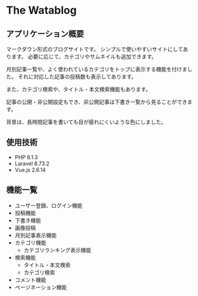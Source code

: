 # **The Watablog**

## **アプリケーション概要**

マークダウン形式のブログサイトです。
シンプルで使いやすいサイトにしてあります。
必要に応じて、カテゴリやサムネイルも追加できます。

月別記事一覧や、よく使われているカテゴリをトップに表示する機能を付けました。
それに対応した記事の投稿数も表示してあります。

また、カテゴリ検索や、タイトル・本文検索機能もあります。

記事の公開・非公開設定もでき、非公開記事は下書き一覧から見ることができます。

背景は、長時間記事を書いても目が疲れにくいような色にしました。

## **使用技術**

* PHP 8.1.3
* Laravel 8.73.2
* Vue.js 2.6.14

## **機能一覧**
* ユーザー登録、ログイン機能
* 投稿機能
* 下書き機能
* 画像投稿
* 月別記事表示機能
* カテゴリ機能
    * カテゴリランキング表示機能
* 検索機能
    * タイトル・本文検索
    * カテゴリ検索
* コメント機能
* ページネーション機能







